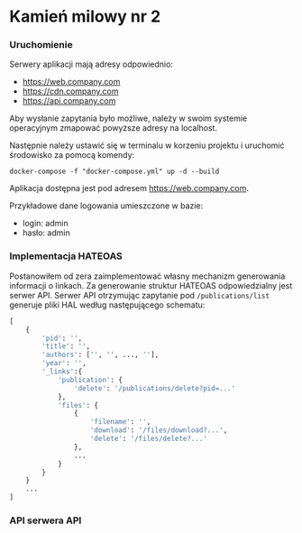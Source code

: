 # Kamień milowy nr 2
### Uruchomienie

Serwery aplikacji mają adresy odpowiednio:
* https://web.company.com
* https://cdn.company.com
* https://api.company.com

Aby wysłanie zapytania było możliwe, należy w swoim systemie operacyjnym
zmapować powyższe adresy na localhost.

Następnie należy ustawić się w terminalu w korzeniu projektu i uruchomić 
środowisko za pomocą komendy:

```
docker-compose -f "docker-compose.yml" up -d --build  
```

Aplikacja dostępna jest pod adresem https://web.company.com.

Przykładowe dane logowania umieszczone w bazie:
* login: admin
* hasło: admin

### Implementacja HATEOAS

Postanowiłem od zera zaimplementować własny mechanizm generowania informacji o linkach.
Za generowanie struktur HATEOAS odpowiedzialny jest serwer API.
Serwer API otrzymując zapytanie pod `/publications/list` generuje pliki HAL według następującego schematu:

```python
[
    {
        'pid': '',
        'title': '',
        'authors': ['', '', ..., ''],
        'year': '',
        '_links':{
            'publication': {
                'delete': '/publications/delete?pid=...'
            },
            'files': {
                {
                    'filename': '',
                    'download': '/files/download?...',
                    'delete': '/files/delete?...'
                },
                ...      
            }   
        }     
    }
    ...
]
```

### API serwera API